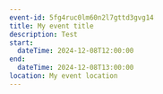 ```yaml
---
event-id: 5fg4ruc0lm60n2l7gttd3gvg14
title: My event title
description: Test
start:
  dateTime: 2024-12-08T12:00:00
end:
  dateTime: 2024-12-08T13:00:00
location: My event location
---
```




